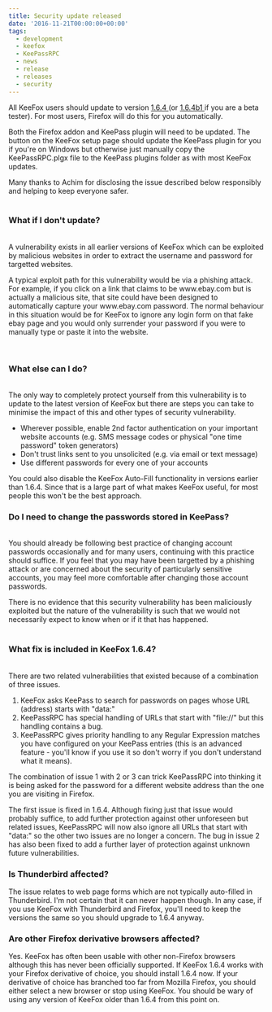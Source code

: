 ```yaml
---
title: Security update released
date: '2016-11-21T00:00:00+00:00'
tags:
  - development
  - keefox
  - KeePassRPC
  - news
  - release
  - releases
  - security
---
```

<div><div>
<p>All KeeFox users should update to version <a href="https://addons.mozilla.org/en-GB/firefox/addon/keefox/versions/1.6.4" title="Opens external link in new window" target="_blank" class="external-link-new-window">1.6.4 <span class="glyphicon glyphicon-globe"></span></a> (or <a href="https://addons.mozilla.org/en-GB/firefox/addon/keefox/versions/1.6.4b1" title="Opens external link in new window" target="_blank" class="external-link-new-window">1.6.4b1 <span class="glyphicon glyphicon-globe"></span></a> if you are a beta tester). For most users, Firefox will do this for you automatically.
</p>
<p>Both the Firefox addon and KeePass plugin will need to be updated. The button on the KeeFox setup page should update the KeePass plugin for you if you're on Windows but otherwise just manually copy the KeePassRPC.plgx file to the KeePass plugins folder as with most KeeFox updates.
</p>
<p>Many thanks to Achim for disclosing the issue described below responsibly and helping to keep everyone safer.<br><br>
</p>
<h3>What if I don't update?</h3>
<p><br>A vulnerability exists in all earlier versions of KeeFox which can be exploited by malicious websites in order to extract the username and password for targetted websites.
</p>
<p>A typical exploit path for this vulnerability would be via a phishing attack. For example, if you click on a link that claims to be www.ebay.com but is actually a malicious site, that site could have been designed to automatically capture your www.ebay.com password. The normal behaviour in this situation would be for KeeFox to ignore any login form on that fake ebay page and you would only surrender your password if you were to manually type or paste it into the website.
</p>
<p>&nbsp;</p>
<h3>What else can I do?</h3>
<p><br>The only way to completely protect yourself from this vulnerability is to update to the latest version of KeeFox but there are steps you can take to minimise the impact of this and other types of security vulnerability.</p><ul><li>Wherever possible, enable 2nd factor authentication on your important website accounts (e.g. SMS message codes or physical "one time password" token generators)</li><li>Don't trust links sent to you unsolicited (e.g. via email or text message)</li><li>Use different passwords for every one of your accounts</li></ul></div></div><div><p>You could also disable the KeeFox Auto-Fill functionality in versions earlier than 1.6.4. Since that is a large part of what makes KeeFox useful, for most people this won't be the best approach.
</p>
<h3>Do I need to change the passwords stored in KeePass?</h3>
<p><br>You should already be following best practice of changing account passwords occasionally and for many users, continuing with this practice should suffice. If you feel that you may have been targetted by a phishing attack or are concerned about the security of particularly sensitive accounts, you may feel more comfortable after changing those account passwords.
</p>
<p>There is no evidence that this security vulnerability has been maliciously exploited but the nature of the vulnerability is such that we would not necessarily expect to know when or if it that has happened.<br><br></p></div><div><h3>What fix is included in KeeFox 1.6.4?</h3>
<p><br>There are two related vulnerabilities that existed because of a combination of three issues.</p><ol><li>KeeFox asks KeePass to search for passwords on pages whose URL (address) starts with "data:"</li><li>KeePassRPC has special handling of URLs that start with "file://" but this handling contains a bug.</li><li>KeePassRPC gives priority handling to any Regular Expression matches you have configured on your KeePass entries (this is an advanced feature - you'll know if you use it so don't worry if you don't understand what it means).</li></ol><p>The combination of issue 1 with 2 or 3 can trick KeePassRPC into thinking it is being asked for the password for a different website address than the one you are visiting in Firefox.
</p>
<p>The first issue is fixed in 1.6.4. Although fixing just that issue would probably suffice, to add further protection against other unforeseen but related issues, KeePassRPC will now also ignore all URLs that start with "data:" so the other two issues are no longer a concern. The bug in issue 2 has also been fixed to add a further layer of protection against unknown future vulnerabilities.</p></div><div></div><div><h3>Is Thunderbird affected?</h3></div><div><p>The issue relates to web page forms which are not typically auto-filled in Thunderbird. I'm not certain that it can never happen though. In any case, if you use KeeFox with Thunderbird and Firefox, you'll need to keep the versions the same so you should upgrade to 1.6.4 anyway.</p></div><div></div><div><h3>Are other Firefox derivative browsers affected?</h3></div><p>Yes. KeeFox has often been usable with other non-Firefox browsers although this has never been officially supported. If KeeFox 1.6.4 works with your Firefox derivative of choice, you should install 1.6.4 now. If your derivative of choice has branched too far from Mozilla Firefox, you should either select a new browser or stop using KeeFox. You should be wary of using any version of KeeFox older than 1.6.4 from this point on.</p>
